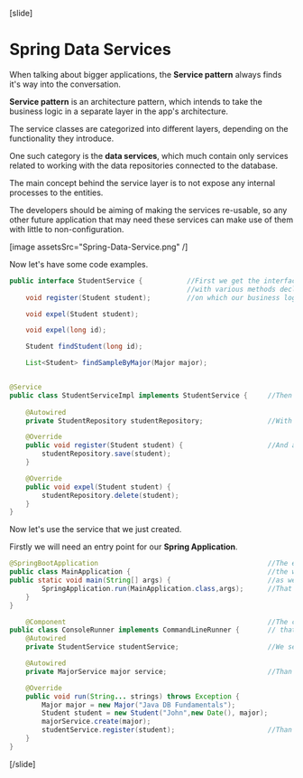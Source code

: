 [slide]

# Spring Data Services

When talking about bigger applications, the **Service pattern** always finds it's way into the conversation. 

**Service pattern** is an architecture pattern, which intends to take the business logic in a separate layer in the app's architecture. 

The service classes are categorized into different layers, depending on the functionality they introduce.

One such category is the **data services**, which much contain only services related to working with the data repositories connected to the database.

The main concept behind the service layer is to not expose any internal processes to the entities.

The developers should be aiming of making the services re-usable, so any other future application that may need these services can make use of them with little to non-configuration. 

[image assetsSrc="Spring-Data-Service.png" /]

Now let's have some code examples.

```java
public interface StudentService {           //First we get the interface of our service
                                            //with various methods declared in it,
    void register(Student student);         //on which our business logic depends.

    void expel(Student student);

    void expel(long id);

    Student findStudent(long id);

    List<Student> findSampleByMajor(Major major);


@Service
public class StudentServiceImpl implements StudentService {     //Then we have a class implementing our interface.
                                                                
    @Autowired
    private StudentRepository studentRepository;                //With declared dependencies.

    @Override
    public void register(Student student) {                     //And already implements methods.
        studentRepository.save(student);
    }

    @Override
    public void expel(Student student) {
        studentRepository.delete(student);
    }
}
```

Now let's use the service that we just created. 

Firstly we will need an entry point for our **Spring Application**.

```java
@SpringBootApplication                                          //The entry point of our application is declared with this annotation. 
public class MainApplication {                                  //the web application underneath is just a simple console application.
public static void main(String[] args) {                        //as we know, every console application needs a static void main class.
        SpringApplication.run(MainApplication.class,args);      //That's how we start our web app.
    }
}

    @Component                                                  //The component class will let spring to know
public class ConsoleRunner implements CommandLineRunner {       // that this class will need dependency injection.    
    @Autowired
    private StudentService studentService;                      //We set the dependency for student service.

    @Autowired
    private MajorService major service;                         //Than we set the second dependency for major service.

    @Override
    public void run(String... strings) throws Exception {   
        Major major = new Major("Java DB Fundamentals");
        Student student = new Student("John",new Date(), major);
        majorService.create(major);
        studentService.register(student);                       //Than we create our records and persist the data.
    }
}
```
[/slide]